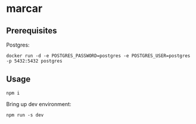 # marcar

## Prerequisites

Postgres:

```
docker run -d -e POSTGRES_PASSWORD=postgres -e POSTGRES_USER=postgres -p 5432:5432 postgres
```

## Usage

```
npm i
```

Bring up dev environment:

```
npm run -s dev
```
